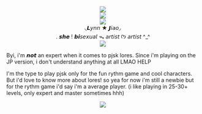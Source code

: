 <div align="center">
  <img src="https://komarev.com/ghpvc/?username=your-github-username&label=♡">
</div>


<div align="center">
 <img src= "https://64.media.tumblr.com/70b5d0c19e074886f44a43a79fcbf80e/407055fc4094a03f-55/s1280x1920/15ddd9058199eb955d6c6c284a8cb66ea052d6d5.pnj">
</div>
<div align="center">
  <img src="https://i.imgur.com/rfzaPNi.webp">
</div>

<div align="center">
◟𝙇𝘺𝘯𝘯 ★ 𝙅𝘪𝘢𝘰◞
</div>
<div align="center">
. 𝙨𝙝𝙚 ! 𝙗𝙞𝘴𝘦𝘹𝘶𝘢𝘭 ᯓ 𝘢𝘳𝘵𝘪𝘴𝘵 
  ᡣ𐭩 𝘢𝘳𝘵𝘪𝘴𝘵 ^_^
</div>

<div align="center">
 <img src= "https://64.media.tumblr.com/9531edb344231e47224023edc07bd45a/407055fc4094a03f-5c/s1280x1920/0de299e74a55ff02a5c80c84762520d252204d52.pnj">
</div>

Byi, i'm 𝙣𝙤𝙩 an expert when it comes to pjsk lores. Since i'm playing on the JP version, i don't understand anything at all LMAO HELP

I'm the type to play pjsk only for the fun rythm game and cool characters. But i'd love to know more about lores! so yea for now i'm still a newbie but for the rythm game i'd say i'm a average player. (i like playing in 25-30+ levels, only expert and master sometimes hhh)

<div align="center">
  <img src="https://i.imgur.com/NpOJ5LS.png">
</div>
